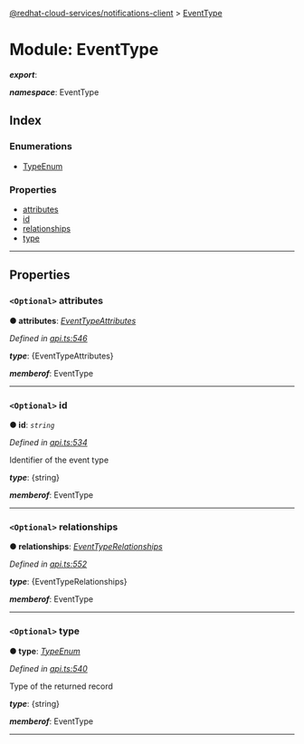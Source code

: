 [@redhat-cloud-services/notifications-client](../README.md) > [EventType](../modules/eventtype.md)

# Module: EventType

*__export__*: 

*__namespace__*: EventType

## Index

### Enumerations

* [TypeEnum](../enums/eventtype.typeenum.md)

### Properties

* [attributes](eventtype.md#attributes)
* [id](eventtype.md#id)
* [relationships](eventtype.md#relationships)
* [type](eventtype.md#type)

---

## Properties

<a id="attributes"></a>

### `<Optional>` attributes

**● attributes**: *[EventTypeAttributes](../interfaces/eventtypeattributes.md)*

*Defined in [api.ts:546](https://github.com/RedHatInsights/javascript-clients/blob/master/packages/hooks/api.ts#L546)*

*__type__*: {EventTypeAttributes}

*__memberof__*: EventType

___
<a id="id"></a>

### `<Optional>` id

**● id**: *`string`*

*Defined in [api.ts:534](https://github.com/RedHatInsights/javascript-clients/blob/master/packages/hooks/api.ts#L534)*

Identifier of the event type

*__type__*: {string}

*__memberof__*: EventType

___
<a id="relationships"></a>

### `<Optional>` relationships

**● relationships**: *[EventTypeRelationships](../interfaces/eventtyperelationships.md)*

*Defined in [api.ts:552](https://github.com/RedHatInsights/javascript-clients/blob/master/packages/hooks/api.ts#L552)*

*__type__*: {EventTypeRelationships}

*__memberof__*: EventType

___
<a id="type"></a>

### `<Optional>` type

**● type**: *[TypeEnum](../enums/eventtype.typeenum.md)*

*Defined in [api.ts:540](https://github.com/RedHatInsights/javascript-clients/blob/master/packages/hooks/api.ts#L540)*

Type of the returned record

*__type__*: {string}

*__memberof__*: EventType

___

